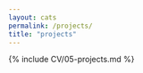```yaml
---
layout: cats
permalink: /projects/
title: "projects"
---
```

 
<i class="fa fa-car"></i>
<i class="fa fa-car" style="font-size:48px;"></i>
<i class="fa fa-car" style="font-size:60px;color:red;"></i>

 
{% include CV/05-projects.md %}
